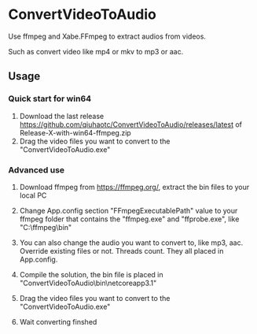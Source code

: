 # ConvertVideoToAudio

Use ffmpeg and Xabe.FFmpeg to extract audios from videos.

Such as convert video like mp4 or mkv to mp3 or aac.

## Usage

### Quick start for win64

1. Download the last release <https://github.com/qiuhaotc/ConvertVideoToAudio/releases/latest> of Release-X-with-win64-ffmpeg.zip
2. Drag the video files you want to convert to the "ConvertVideoToAudio.exe"

### Advanced use

1. Download ffmpeg from <https://ffmpeg.org/>, extract the bin files to your local PC

2. Change App.config section "FFmpegExecutablePath" value to your ffmpeg folder that contains the "ffmpeg.exe" and "ffprobe.exe", like "C:\ffmpeg\bin"

3. You can also change the audio you want to convert to, like mp3, aac. Override existing files or not. Threads count. They all placed in App.config.

4. Compile the solution, the bin file is placed in "ConvertVideoToAudio\bin\netcoreapp3.1"

5. Drag the video files you want to convert to the "ConvertVideoToAudio.exe"

6. Wait converting finshed
